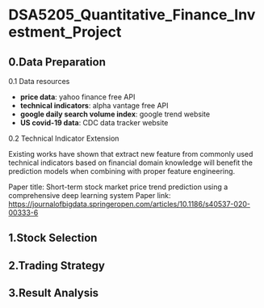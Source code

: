 # DSA5205_Quantitative_Finance_Investment_Project

## 0.Data Preparation 

0.1 Data resources

- **price data**: yahoo finance free API
- **technical indicators**: alpha vantage free API
- **google daily search volume index**: google trend website
- **US covid-19 data**: CDC data tracker website

0.2 Technical Indicator Extension  

Existing works have shown that extract new feature from commonly used technical indicators based on financial domain knowledge will benefit the prediction models when combining with proper feature engineering. 

Paper title: Short-term stock market price trend prediction using a comprehensive deep learning system
Paper link: https://journalofbigdata.springeropen.com/articles/10.1186/s40537-020-00333-6

## 1.Stock Selection  

## 2.Trading Strategy  

## 3.Result Analysis
